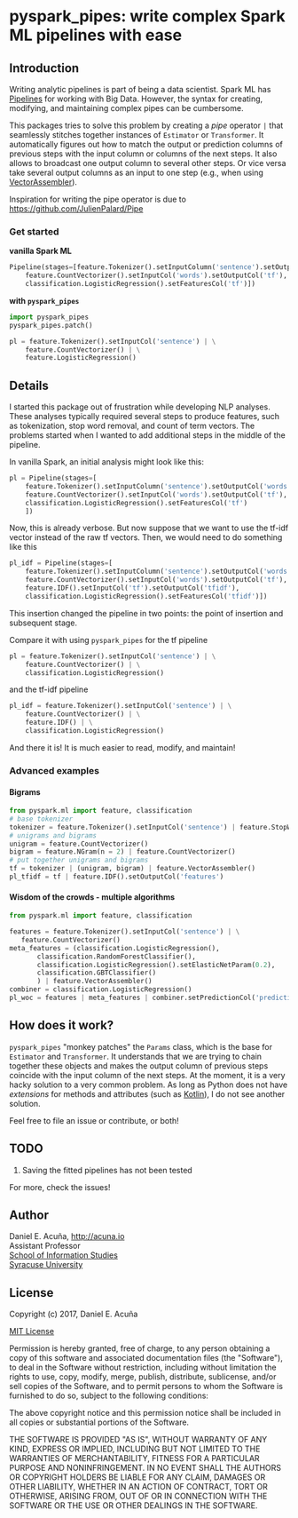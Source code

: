 # pyspark_pipes: write complex Spark ML pipelines with ease

## Introduction

Writing analytic pipelines is part of being a data scientist. 
Spark ML has [Pipelines](https://spark.apache.org/docs/latest/ml-pipeline.html) 
for working with Big Data. 
However, the syntax for creating, modifying, and maintaining complex pipes 
can be cumbersome. 

This packages tries to solve this problem by creating a *pipe* operator `|` 
that seamlessly stitches together instances of `Estimator` or `Transformer`. 
It automatically figures out how to match the output or 
prediction columns of previous steps
with the input column or columns of the next steps. 
It also allows to broadcast one output column to several other steps. Or 
vice versa take several output columns as an input to one step
(e.g., when using [VectorAssembler](https://spark.apache.org/docs/latest/ml-features.html#vectorassembler)).

Inspiration for writing the pipe operator is due to 
https://github.com/JulienPalard/Pipe

### Get started

**vanilla Spark ML**
```python
Pipeline(stages=[feature.Tokenizer().setInputColumn('sentence').setOutputCol('words'),
    feature.CountVectorizer().setInputCol('words').setOutputCol('tf'),
    classification.LogisticRegression().setFeaturesCol('tf')])
```

**with `pyspark_pipes`**
```python
import pyspark_pipes
pyspark_pipes.patch()

pl = feature.Tokenizer().setInputCol('sentence') | \
    feature.CountVectorizer() | \
    feature.LogisticRegression()
```

## Details

I started this package out of frustration while 
developing NLP analyses. These analyses
typically required several steps to produce features, such as tokenization, 
stop word removal, and count of term vectors. The problems started
when I wanted to add additional steps in the middle of the pipeline.

In vanilla Spark, an initial analysis might look like this:

```python
pl = Pipeline(stages=[
    feature.Tokenizer().setInputColumn('sentence').setOutputCol('words'),
    feature.CountVectorizer().setInputCol('words').setOutputCol('tf'),
    classification.LogisticRegression().setFeaturesCol('tf')
    ])
```

Now, this is  already verbose. But now suppose that we want to use the tf-idf vector instead of the raw tf vectors. 
Then, we would need to do something like this

```python
pl_idf = Pipeline(stages=[
    feature.Tokenizer().setInputColumn('sentence').setOutputCol('words'),
    feature.CountVectorizer().setInputCol('words').setOutputCol('tf'),
    feature.IDF().setInputCol('tf').setOutputCol('tfidf'),
    classification.LogisticRegression().setFeaturesCol('tfidf')])
```

This insertion changed the pipeline in two points: the point of insertion and subsequent stage.

Compare it with using `pyspark_pipes` for the tf pipeline

```python
pl = feature.Tokenizer().setInputCol('sentence') | \
    feature.CountVectorizer() | \
    classification.LogisticRegression()
```

and the tf-idf pipeline

```python
pl_idf = feature.Tokenizer().setInputCol('sentence') | \
    feature.CountVectorizer() | \
    feature.IDF() | \
    classification.LogisticRegression()
```

And there it is! It is much easier to read, modify, and maintain!
### Advanced examples

#### Bigrams

 ```python
 from pyspark.ml import feature, classification
# base tokenizer
tokenizer = feature.Tokenizer().setInputCol('sentence') | feature.StopWordsRemover(stopWords=stop_words)
# unigrams and bigrams
unigram = feature.CountVectorizer()
bigram = feature.NGram(n = 2) | feature.CountVectorizer()
# put together unigrams and bigrams
tf = tokenizer | (unigram, bigram) | feature.VectorAssembler()
pl_tfidf = tf | feature.IDF().setOutputCol('features')
```

#### Wisdom of the crowds - multiple algorithms

 ```python
from pyspark.ml import feature, classification

features = feature.Tokenizer().setInputCol('sentence') | \
    feature.CountVectorizer()
meta_features = (classification.LogisticRegression(),
        classification.RandomForestClassifier(),
        classification.LogisticRegression().setElasticNetParam(0.2),
        classification.GBTClassifier()
        ) | feature.VectorAssembler()
combiner = classification.LogisticRegression()
pl_woc = features | meta_features | combiner.setPredictionCol('prediction')
```


## How does it work?

`pyspark_pipes` "monkey patches" the `Params` class, which is the base for `Estimator` and `Transformer`. It understands
that we are trying to chain together these objects and makes the output column of previous steps coincide with
the input column of the next steps. At the moment, it is a very hacky solution to a very common problem. As
long as Python does not have _extensions_ for methods and attributes 
(such as [Kotlin](https://kotlinlang.org/docs/reference/extensions.html)), I do not see another solution.

Feel free to file an issue or contribute, or both!

## TODO

1. Saving the fitted pipelines has not been tested

For more, check the issues!

## Author

Daniel E. Acuña, http://acuna.io  
Assistant Professor  
[School of Information Studies](http://ischool.syr.edu)  
[Syracuse University](http://syracuse.edu)  

## License

Copyright (c) 2017, Daniel E. Acuña

[MIT License](https://opensource.org/licenses/MIT)

Permission is hereby granted, free of charge, to any person obtaining a copy
of this software and associated documentation files (the "Software"), to deal
in the Software without restriction, including without limitation the rights
to use, copy, modify, merge, publish, distribute, sublicense, and/or sell
copies of the Software, and to permit persons to whom the Software is
furnished to do so, subject to the following conditions:

The above copyright notice and this permission notice shall be included in all
copies or substantial portions of the Software.

THE SOFTWARE IS PROVIDED "AS IS", WITHOUT WARRANTY OF ANY KIND, EXPRESS OR
IMPLIED, INCLUDING BUT NOT LIMITED TO THE WARRANTIES OF MERCHANTABILITY,
FITNESS FOR A PARTICULAR PURPOSE AND NONINFRINGEMENT. IN NO EVENT SHALL THE
AUTHORS OR COPYRIGHT HOLDERS BE LIABLE FOR ANY CLAIM, DAMAGES OR OTHER
LIABILITY, WHETHER IN AN ACTION OF CONTRACT, TORT OR OTHERWISE, ARISING FROM,
OUT OF OR IN CONNECTION WITH THE SOFTWARE OR THE USE OR OTHER DEALINGS IN THE
SOFTWARE.
